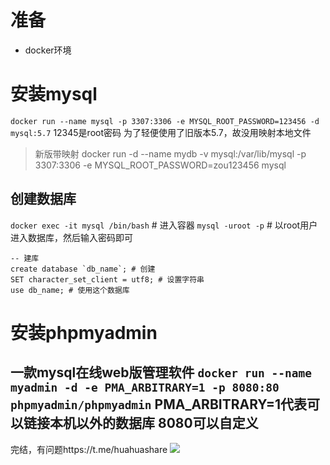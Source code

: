 # 准备
- docker环境
# 安装mysql
` docker run --name mysql -p 3307:3306 -e MYSQL_ROOT_PASSWORD=123456 -d mysql:5.7 `
12345是root密码
为了轻便使用了旧版本5.7，故没用映射本地文件
> 新版带映射
docker run -d --name mydb -v mysql:/var/lib/mysql -p 3307:3306 -e MYSQL_ROOT_PASSWORD=zou123456 mysql

## 创建数据库
` docker exec -it mysql /bin/bash ` # 进入容器
` mysql -uroot -p ` # 以root用户进入数据库，然后输入密码即可
```
-- 建库
create database `db_name`; # 创建
SET character_set_client = utf8; # 设置字符串
use db_name; # 使用这个数据库
```
# 安装phpmyadmin
一款mysql在线web版管理软件
` docker run --name myadmin -d -e PMA_ARBITRARY=1 -p 8080:80 phpmyadmin/phpmyadmin `
PMA_ARBITRARY=1代表可以链接本机以外的数据库
8080可以自定义
---
完结，有问题https://t.me/huahuashare
![](https://tu1.homwei.link/file/0009d5cfadbd2a7ac0653.jpg)